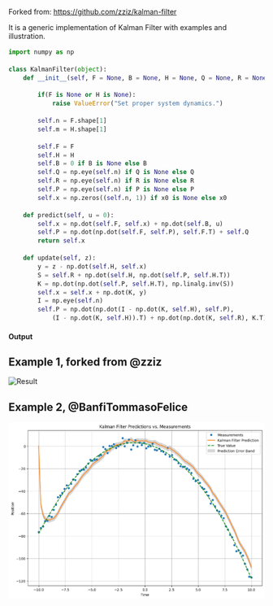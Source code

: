 Forked from: https://github.com/zziz/kalman-filter

It is a generic implementation of Kalman Filter with examples and illustration.

```python
import numpy as np

class KalmanFilter(object):
    def __init__(self, F = None, B = None, H = None, Q = None, R = None, P = None, x0 = None):

        if(F is None or H is None):
            raise ValueError("Set proper system dynamics.")

        self.n = F.shape[1]
        self.m = H.shape[1]

        self.F = F
        self.H = H
        self.B = 0 if B is None else B
        self.Q = np.eye(self.n) if Q is None else Q
        self.R = np.eye(self.n) if R is None else R
        self.P = np.eye(self.n) if P is None else P
        self.x = np.zeros((self.n, 1)) if x0 is None else x0

    def predict(self, u = 0):
        self.x = np.dot(self.F, self.x) + np.dot(self.B, u)
        self.P = np.dot(np.dot(self.F, self.P), self.F.T) + self.Q
        return self.x

    def update(self, z):
        y = z - np.dot(self.H, self.x)
        S = self.R + np.dot(self.H, np.dot(self.P, self.H.T))
        K = np.dot(np.dot(self.P, self.H.T), np.linalg.inv(S))
        self.x = self.x + np.dot(K, y)
        I = np.eye(self.n)
        self.P = np.dot(np.dot(I - np.dot(K, self.H), self.P), 
        	(I - np.dot(K, self.H)).T) + np.dot(np.dot(K, self.R), K.T)
```

#### Output
## Example 1, forked from @zziz
![Result](asset/Figure_1.png)

## Example 2, @BanfiTommasoFelice
![Result](asset/Figure_2.png)
